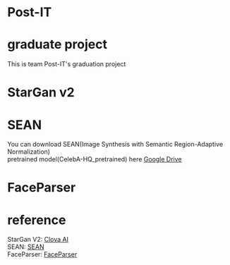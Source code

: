 # Post-IT
graduate project
================
This is team Post-IT's graduation project

StarGan v2
=====================


SEAN
=============================
You can download SEAN(Image Synthesis with Semantic Region-Adaptive Normalization)<br/>
pretrained model(CelebA-HQ_pretrained) here [Google Drive](https://drive.google.com/file/d/1UMgKGdVqlulfgOBV4Z0ajEwPdgt3_EDK/view?usp=sharing, "google link")


FaceParser
=====================

reference
====================
StarGan V2: [Clova AI](https://github.com/clovaai/stargan-v2)<br/>
SEAN: [SEAN](https://github.com/ZPdesu/SEAN)<br/>
FaceParser: [FaceParser](https://github.com/zllrunning/face-parsing.PyTorch)
